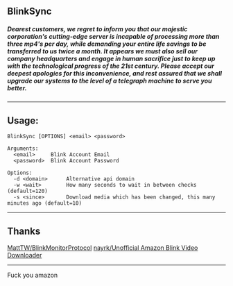 ## **BlinkSync**

##### *Dearest customers, we regret to inform you that our majestic corporation's cutting-edge server is incapable of processing more than three mp4's per day, while demanding your entire life savings to be transferred to us twice a month. It appears we must also sell our company headquarters and engage in human sacrifice just to keep up with the technological progress of the 21st century. Please accept our deepest apologies for this inconvenience, and rest assured that we shall upgrade our systems to the level of a telegraph machine to serve you better.*

___


## **Usage:**
```
BlinkSync [OPTIONS] <email> <password>

Arguments:
  <email>     Blink Account Email
  <password>  Blink Account Password

Options:
  -d <domain>      Alternative api domain
  -w <wait>        How many seconds to wait in between checks (default=120)
  -s <since>       Download media which has been changed, this many minutes ago (default=10)
```

___

## Thanks

[MattTW/BlinkMonitorProtocol](https://github.com/MattTW/BlinkMonitorProtocol)
[nayrk/Unofficial Amazon Blink Video Downloader](https://github.com/nayrk/Blink/blob/master/BlinkVideoDownloader.ps1)

___

Fuck you amazon